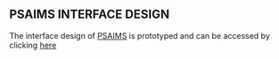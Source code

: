 ## PSAIMS INTERFACE DESIGN

The interface design of [PSAIMS](https://github.com/mrblack360/PSAIMS) is prototyped and can be accessed by clicking [here](https://www.figma.com/file/IorNGK0DN6EBiEpO8qbt75/Untitled?node-id=0%3A1)
